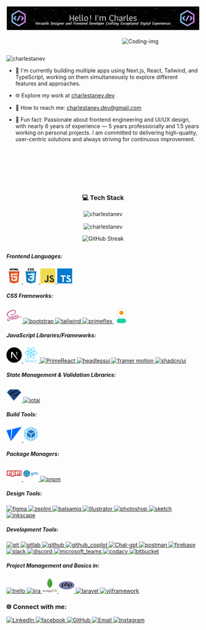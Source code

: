 ![Header](github-header-image.png)
<br>
&nbsp;
<br>
<img 
  align="right" 
  alt="Coding-img" 
  width="40%" 
  style="padding-left: 10" 
  class="pl-5"
  src="https://cdn.dribbble.com/users/1059583/screenshots/4171367/media/5c8264a20b247115b68e6c2f4c97d5e6.gif" 
/>
<p align="center">&nbsp;</p>

 <img src="https://komarev.com/ghpvc/?username=charlestanev&label=Profile%20views&color=0e75b6&style=flat" alt="charlestanev" align="left" />
<br>
 
- 🚀 I'm currently building multiple apps using Next.js, React, Tailwind, and TypeScript, working on them simultaneously to explore different features and approaches.

- 🌐 Explore my work at [charlestanev.dev](https://charlestanev.dev/)

- 📧 How to reach me: charlestanev.dev@gmail.com

- 🎨 Fun fact: Passionate about frontend engineering and UI/UX design, with nearly 6 years of experience — 5 years professionally and 1.5 years working on personal projects. I am committed to delivering high-quality, user-centric solutions and always striving for continuous improvement.

<br>
<p align="center">&nbsp;</p>

<p width="100%" align="center">
 <br>&nbsp;<br><h3 align="center">💻 Tech Stack</h3>
</p>



<p align="center"  width="494" height="194">
 <img align="center" src="https://github-readme-stats.vercel.app/api/top-langs?username=charlestanev&show_icons=true&locale=en&layout=compact" alt="charlestanev" width="494" height="194" />
</p>

<p align="center"  width="494" height="194" >
 <img align="center" src="https://github-readme-stats.vercel.app/api?username=charlestanev" alt="charlestanev"  width="494" height="194" />
</p>

<p align="center">
 <img src="https://github-readme-streak-stats.herokuapp.com?user=charlestanev&short_numbers=true" alt="GitHub Streak"   width="494" height="194" />
</p>


<h2></h2>

<p align="left" width="49%">

<h5>Frontend Languages:</h5>
<p align="left">
  <a href="https://www.w3.org/html/" target="_blank" rel="noreferrer" title="HTML5">
    <img src="https://raw.githubusercontent.com/devicons/devicon/master/icons/html5/html5-original-wordmark.svg" alt="html5" width="40" height="40"/>
  </a>
  <a href="https://www.w3schools.com/css/" target="_blank" rel="noreferrer" title="CSS3">
    <img src="https://raw.githubusercontent.com/devicons/devicon/master/icons/css3/css3-original-wordmark.svg" alt="css3" width="40" height="40"/>
  </a>
  <a href="https://developer.mozilla.org/en-US/docs/Web/JavaScript" target="_blank" rel="noreferrer" title="JavaScript">
    <img src="https://raw.githubusercontent.com/devicons/devicon/master/icons/javascript/javascript-original.svg" alt="javascript" width="40" height="40"/>
  </a>
  <a href="https://www.typescriptlang.org/" target="_blank" rel="noreferrer" title="TypeScript">
    <img src="https://raw.githubusercontent.com/devicons/devicon/master/icons/typescript/typescript-original.svg" alt="typescript" width="40" height="40"/>
  </a>
</p>

<h5>CSS Frameworks:</h5>
<p align="left">
  <a href="https://sass-lang.com" target="_blank" rel="noreferrer" title="Sass">
    <img src="https://raw.githubusercontent.com/devicons/devicon/master/icons/sass/sass-original.svg" alt="sass" width="40" height="40"/>
  </a>
  <a href="https://getbootstrap.com" target="_blank" rel="noreferrer" title="Bootstrap">
    <img src="https://upload.vectorlogo.zone/logos/getbootstrap/images/987f8f6c-263a-47b1-a85d-853cfca215d9.svg" alt="bootstrap" width="40" height="40"/>
  </a>
  <a href="https://tailwindcss.com/" target="_blank" rel="noreferrer" title="Tailwind CSS">
    <img src="https://www.vectorlogo.zone/logos/tailwindcss/tailwindcss-icon.svg" alt="tailwind" width="40" height="40"/>
  </a>
  <a href="https://primeflex.org/" target="_blank" rel="noreferrer" title="PrimeFlex">
    <img src="https://www.primefaces.org/cdn/primeflex/images/PrimeFlexLogo.svg" alt="primeflex" width="40" height="40"/>
  </a>
  <a href="https://daisyui.com/" target="_blank" rel="noreferrer" title="DaisyUI">
    <img src="https://raw.githubusercontent.com/bestofjs/bestofjs/master/apps/bestofjs-nextjs/public/logos/daisy.dark.svg" alt="DaisyUI" width="40" height="40"/>
</a>

</p>

<h5>JavaScript Libraries/Frameworks:</h5>
<p align="left">
  <a href="https://nextjs.org/" target="_blank" rel="noreferrer" title="Next.js">
    <img src="https://raw.githubusercontent.com/devicons/devicon/master/icons/nextjs/nextjs-original.svg" alt="nextjs" width="40" height="40"/>
  </a>
  <a href="https://reactjs.org/" target="_blank" rel="noreferrer" title="React">
    <img src="https://raw.githubusercontent.com/devicons/devicon/master/icons/react/react-original-wordmark.svg" alt="react" width="40" height="40"/>
  </a>
  <a href="https://primereact.org/" target="_blank" rel="noreferrer" title="PrimeReact">
    <img src="https://raw.githubusercontent.com/detain/svg-logos/master/svg/p/primereact-1.svg" alt="PrimeReact" width="40" height="40"/>
  </a>
  <a href="https://headlessui.com/" target="_blank" rel="noreferrer" title="Headless UI">
    <img src="https://static-00.iconduck.com/assets.00/brand-headlessui-icon-512x512-d245nuc3.png" alt="headlessui" width="40" height="40"/>
  </a>
  <a href="https://www.framer.com/motion/" target="_blank" rel="noreferrer" title="Framer Motion">
    <img src="https://cdn.worldvectorlogo.com/logos/framer-motion.svg" alt="framer motion" width="40" height="40"/>
  </a>
  <a href="https://ui.shadcn.com/" target="_blank" rel="noreferrer" title="Shadcn/UI">
    <img src="https://ui.shadcn.com/favicon-32x32.png" alt="shadcn/ui" width="40" height="40"/>
  </a>
</p>

<h5>State Management & Validation Libraries:</h5>
<p align="left">
  <a href="https://zod.dev/" target="_blank" rel="noreferrer" title="Zod">
    <img src="https://raw.githubusercontent.com/colinhacks/zod/master/logo.svg" alt="zod" width="40" height="40"/>
  </a>
  <a href="https://jotai.org/" target="_blank" rel="noreferrer" title="Jotai">
    <img src="https://jotai.org/favicon.svg" alt="jotai" width="40" height="40"/>
  </a>
</p>

<h5>Build Tools:</h5>
<p align="left">
  <a href="https://vitejs.dev/" target="_blank" rel="noreferrer" title="Vite">
    <img src="https://raw.githubusercontent.com/devicons/devicon/master/icons/vite/vite-original.svg" alt="vite" width="40" height="40"/>
  </a>
  <a href="https://webpack.js.org/" target="_blank" rel="noreferrer" title="Webpack">
    <img src="https://raw.githubusercontent.com/devicons/devicon/master/icons/webpack/webpack-original.svg" alt="webpack" width="40" height="40"/>
  </a>
</p>

<h5>Package Managers:</h5>
<p align="left">
  <a href="https://www.npmjs.com/" target="_blank" rel="noreferrer" title="npm">
    <img src="https://raw.githubusercontent.com/devicons/devicon/master/icons/npm/npm-original-wordmark.svg" alt="npm" width="40" height="40"/>
  </a>
  <a href="https://yarnpkg.com/" target="_blank" rel="noreferrer" title="Yarn">
    <img src="https://raw.githubusercontent.com/devicons/devicon/master/icons/yarn/yarn-original-wordmark.svg" alt="yarn" width="40" height="40"/>
  </a>
  <a href="https://pnpm.io/" target="_blank" rel="noreferrer" title="pnpm">
    <img src="https://pnpm.io/img/favicon.png" alt="pnpm" width="40" height="40"/>
  </a>
</p>



<h5 align="left">Design Tools:</h5>
<p align="left">
  <a href="https://www.figma.com/" target="_blank" rel="noreferrer" title="Figma - Interface design tool">
    <img src="https://www.vectorlogo.zone/logos/figma/figma-icon.svg" alt="figma" width="40" height="40"/>
  </a>
  <a href="https://zeplin.io/" target="_blank" rel="noreferrer" title="Zeplin - Collaboration app for UI designers and front-end developers">
    <img src="https://www.vectorlogo.zone/logos/zeplinio/zeplinio-icon.svg" alt="zeplini" width="40" height="40"/>
  </a>
  <a href="https://balsamiq.com/" target="_blank" rel="noreferrer" title="Balsamiq - Wireframing tool">
    <img src="https://www.vectorlogo.zone/logos/balsamiq/balsamiq-icon.svg" alt="balsamiq" width="40" height="40"/>
  </a>
  <a href="https://www.adobe.com/in/products/illustrator.html" target="_blank" rel="noreferrer" title="Adobe Illustrator - Vector graphics software">
    <img src="https://www.vectorlogo.zone/logos/adobe_illustrator/adobe_illustrator-icon.svg" alt="illustrator" width="40" height="40"/>
  </a>
  <a href="https://www.photoshop.com" target="_blank" rel="noreferrer" title="Adobe Photoshop - Image editing software">
    <img src="https://www.adobe.com/cc-shared/assets/img/product-icons/svg/photoshop-40.svg" alt="photoshop" width="40" height="40"/>
  </a>
  <a href="https://www.sketch.com/" target="_blank" rel="noreferrer" title="Sketch - Digital design toolkit">
    <img src="https://www.vectorlogo.zone/logos/sketchapp/sketchapp-icon.svg" alt="sketch" width="40" height="40"/>
  </a>
  <a href="https://inkscape.org/" target="_blank" rel="noreferrer" title="Inkscape - Vector graphics editor">
    <img src="https://www.vectorlogo.zone/logos/inkscape/inkscape-icon.svg" alt="inkscape" width="40" height="40"/>
  </a>
</p>

<h5 align="left">Development Tools:</h5>
<p align="left">
  <a href="https://git-scm.com/" target="_blank" rel="noreferrer" title="Git - Version control system">
    <img src="https://www.vectorlogo.zone/logos/git-scm/git-scm-icon.svg" alt="git" width="40" height="40"/>
  </a>
  <a href="https://about.gitlab.com/" target="_blank" rel="noreferrer" title="GitLab - DevOps platform">
    <img src="https://www.vectorlogo.zone/logos/gitlab/gitlab-icon.svg" alt="gitlab" width="40" height="40"/>
  </a>
  <a href="https://github.com/" target="_blank" rel="noreferrer" title="GitHub - Code hosting platform for version control and collaboration">
    <img src="https://www.vectorlogo.zone/logos/github/github-icon.svg" alt="github" width="40" height="40"/>
  </a>
  <a href="https://github.com/features/copilot" target="_blank" rel="noreferrer" title="GitHub Copilot - AI pair programmer">
    <img src="https://encrypted-tbn0.gstatic.com/images?q=tbn:ANd9GcRIPUOHUT7W7BYrmLIzbdFJiRQaB5pUKYhSzQ&s" alt="github_copilot" width="40" height="40"/>
  </a>
  <a href="https://chatgpt.com/" target="_blank" rel="noreferrer" title="ChatGPT - AI language model for conversational AI">
    <img src="https://raw.githubusercontent.com/pheralb/svgl/main/static/library/openai_dark.svg" alt="Chat-gpt" width="40" height="40"/>
  </a>
  <a href="https://postman.com" target="_blank" rel="noreferrer" title="Postman - API platform for building and using APIs">
    <img src="https://www.vectorlogo.zone/logos/getpostman/getpostman-icon.svg" alt="postman" width="40" height="40"/>
  </a>

  <a href="https://firebase.google.com" target="_blank" rel="noreferrer" title="Firebase - Platform for creating mobile and web applications">
    <img src="https://www.vectorlogo.zone/logos/firebase/firebase-icon.svg" alt="firebase" width="40" height="40"/>
  </a>
   <br>
  <a href="https://slack.com/" target="_blank" rel="noreferrer" title="Slack - Messaging app for teams">
    <img src="https://www.vectorlogo.zone/logos/slack/slack-icon.svg" alt="slack" width="40" height="40"/>
  </a>
  <a href="https://discord.com/" target="_blank" rel="noreferrer" title="Discord - Chat for communities and friends">
    <img src="https://www.vectorlogo.zone/logos/discord/discord-icon.svg" alt="discord" width="40" height="40"/>
  </a>
  <a href="https://www.microsoft.com/en-us/microsoft-teams/group-chat-software" target="_blank" rel="noreferrer" title="Microsoft Teams - Communication and collaboration platform">
    <img src="https://encrypted-tbn0.gstatic.com/images?q=tbn:ANd9GcQshnMnsQcJcSIJnOd5gHzuuMOuKudrom62ZA&s" alt="microsoft_teams" width="40" height="40"/>
  </a>
   <a href="https://www.codacy.com/" target="_blank" rel="noreferrer" title="Codacy - Automated code quality reviews">
    <img src="https://www.codacy.com/hubfs/Codacy_2023/Images/logo_codacy.svg" alt="codacy" width="40" height="40"/>
  </a>
  <a href="https://bitbucket.org/" target="_blank" rel="noreferrer" title="Bitbucket - Git-based source code repository">
    <img src="https://www.codacy.com/hubfs/Codacy_2023/Images/tree.svg" alt="bitbucket" width="40" height="40"/>
  </a>
</p>

<h5 align="left">Project Management and Basics in:</h5>
<p align="left">
  <a href="https://trello.com/" target="_blank" rel="noreferrer" title="Trello - Visual collaboration tool">
    <img src="https://www.vectorlogo.zone/logos/trello/trello-icon.svg" alt="trello" width="40" height="40"/>
  </a>
  <a href="https://www.atlassian.com/software/jira" target="_blank" rel="noreferrer" title="Jira - Issue and project tracking software">
    <img src="https://www.vectorlogo.zone/logos/atlassian_jira/atlassian_jira-icon.svg" alt="jira" width="40" height="40"/>
  </a>
  <a href="https://www.mongodb.com/" target="_blank" rel="noreferrer" title="MongoDB - NoSQL database program">
    <img src="https://raw.githubusercontent.com/devicons/devicon/master/icons/mongodb/mongodb-original-wordmark.svg" alt="mongodb" width="40" height="40"/>
  </a>
  <a href="https://www.php.net" target="_blank" rel="noreferrer" title="PHP - General-purpose scripting language especially suited to web development">
    <img src="https://raw.githubusercontent.com/devicons/devicon/master/icons/php/php-original.svg" alt="php" width="40" height="40"/>
  </a>
  <a href="https://laravel.com/" target="_blank" rel="noreferrer" title="Laravel - PHP framework for web artisans">
    <img src="https://www.vectorlogo.zone/logos/laravel/laravel-icon.svg" alt="laravel" width="40" height="40"/>
  </a>
  <a href="https://www.yiiframework.com" target="_blank" rel="noreferrer" title="Yii - High-performance PHP framework for web development">
    <img src="https://www.vectorlogo.zone/logos/yiiframework/yiiframework-icon.svg" alt="yiiframework" width="40" height="40"/>
  </a>
</p>

<h3 align="left">🌐 Connect with me:</h3>

<p align="left">
  <a href="https://www.linkedin.com/in/elmir-tanev-843aab129/" target="_blank" rel="noreferrer" title="Connect with me on LinkedIn">
    <img src="https://www.vectorlogo.zone/logos/linkedin/linkedin-icon.svg" alt="LinkedIn" width="40" height="40"/>
  </a>
  <a href="https://www.facebook.com/charley.tanev/" target="_blank" rel="noreferrer" title="Follow me on Facebook">
    <img src="https://www.vectorlogo.zone/logos/facebook/facebook-icon.svg" alt="facebook" width="40" height="40"/>
  </a>
  <a href="https://github.com/charlestanev" target="_blank" rel="noreferrer" title="View my GitHub profile">
    <img src="https://www.vectorlogo.zone/logos/github/github-icon.svg" alt="GitHub" width="40" height="40"/>
  </a>
  <a href="mailto:charli.931@gmail.com" target="_blank" rel="noreferrer" title="Send me an email">
    <img src="https://www.vectorlogo.zone/logos/gmail/gmail-icon.svg" alt="Email" width="40" height="40"/>
  </a>
  <a href="https://www.instagram.com/charles_tanev/" target="_blank" rel="noreferrer" title="Follow me on Instagram">
    <img src="https://www.vectorlogo.zone/logos/instagram/instagram-icon.svg" alt="Instagram" width="40" height="40"/>
  </a>
</p>
